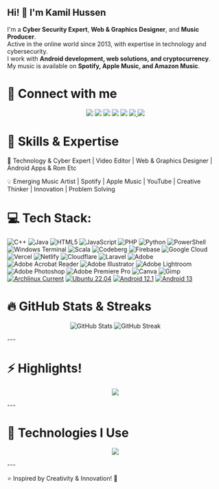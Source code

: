 ## Hi! 👋 I'm Kamil Hussen  

I'm a **Cyber Security Expert**, **Web & Graphics Designer**, and **Music Producer**.  
Active in the online world since 2013, with expertise in technology and cybersecurity.  
I work with **Android development, web solutions, and cryptocurrency**.  
My music is available on **Spotify, Apple Music, and Amazon Music**.


# 🔗 Connect with me

<p align="center">
  <a href="https://www.facebook.com/kamilhussen24/"><img src="https://img.shields.io/badge/Facebook-%231877F2.svg?style=for-the-badge&logo=facebook&logoColor=white"/></a>
  <a href="https://www.instagram.com/kamilhussen24/"><img src="https://img.shields.io/badge/Instagram-%23E4405F.svg?style=for-the-badge&logo=instagram&logoColor=white"/></a>
  <a href="https://youtube.com/@kamilhussen24"><img src="https://img.shields.io/badge/YouTube-%23FF0000.svg?style=for-the-badge&logo=youtube&logoColor=white"/></a>
  <a href="https://open.spotify.com/artist/1IY0Qb4G41COXJufq8EogM"><img src="https://img.shields.io/badge/Spotify-1DB954.svg?style=for-the-badge&logo=spotify&logoColor=white"/></a>
  <a href="https://x.com/kamilhussen24"><img src="https://img.shields.io/badge/Twitter-1DA1F2.svg?style=for-the-badge&logo=twitter&logoColor=white"/></a>
  <a href="mailto:kamil.chat24@icloud.com">
  <img src="https://img.shields.io/badge/Email-D14836.svg?style=for-the-badge&logo=gmail&logoColor=white"/>
</a>
<a href="https://kamilhussen24.vercel.app">
  <img src="https://img.shields.io/badge/Website-4285F4.svg?style=for-the-badge&logo=google-chrome&logoColor=white"/>
</a>
</p>

# 🧭 Skills & Expertise

🌟 Technology & Cyber Expert | Video Editor | Web & Graphics Designer | Android Apps & Rom Etc    

💡 Emerging Music Artist | Spotify | Apple Music | YouTube | Creative Thinker | Innovation | Problem Solving

# 💻 Tech Stack:
![C++](https://img.shields.io/badge/c++-%2300599C.svg?style=flat&logo=c%2B%2B&logoColor=white) ![Java](https://img.shields.io/badge/java-%23ED8B00.svg?style=flat&logo=openjdk&logoColor=white) ![HTML5](https://img.shields.io/badge/html5-%23E34F26.svg?style=flat&logo=html5&logoColor=white) ![JavaScript](https://img.shields.io/badge/javascript-%23323330.svg?style=flat&logo=javascript&logoColor=%23F7DF1E) ![PHP](https://img.shields.io/badge/php-%23777BB4.svg?style=flat&logo=php&logoColor=white) ![Python](https://img.shields.io/badge/python-3670A0?style=flat&logo=python&logoColor=ffdd54) ![PowerShell](https://img.shields.io/badge/PowerShell-%235391FE.svg?style=flat&logo=powershell&logoColor=white) ![Windows Terminal](https://img.shields.io/badge/Windows%20Terminal-%234D4D4D.svg?style=flat&logo=windows-terminal&logoColor=white) ![Scala](https://img.shields.io/badge/scala-%23DC322F.svg?style=flat&logo=scala&logoColor=white) ![Codeberg](https://img.shields.io/badge/Codeberg-2185D0?style=flat&logo=Codeberg&logoColor=white) ![Firebase](https://img.shields.io/badge/firebase-%23039BE5.svg?style=flat&logo=firebase) ![Google Cloud](https://img.shields.io/badge/GoogleCloud-%234285F4.svg?style=flat&logo=google-cloud&logoColor=white) ![Vercel](https://img.shields.io/badge/vercel-%23000000.svg?style=flat&logo=vercel&logoColor=white) ![Netlify](https://img.shields.io/badge/netlify-%23000000.svg?style=flat&logo=netlify&logoColor=#00C7B7) ![Cloudflare](https://img.shields.io/badge/Cloudflare-F38020?style=flat&logo=Cloudflare&logoColor=white) ![Laravel](https://img.shields.io/badge/laravel-%23FF2D20.svg?style=flat&logo=laravel&logoColor=white) ![Adobe](https://img.shields.io/badge/adobe-%23FF0000.svg?style=flat&logo=adobe&logoColor=white) ![Adobe Acrobat Reader](https://img.shields.io/badge/Adobe%20Acrobat%20Reader-EC1C24.svg?style=flat&logo=Adobe%20Acrobat%20Reader&logoColor=white) ![Adobe Illustrator](https://img.shields.io/badge/adobe%20illustrator-%23FF9A00.svg?style=flat&logo=adobe%20illustrator&logoColor=white) ![Adobe Lightroom](https://img.shields.io/badge/Adobe%20Lightroom-31A8FF.svg?style=flat&logo=Adobe%20Lightroom&logoColor=white) ![Adobe Photoshop](https://img.shields.io/badge/adobe%20photoshop-%2331A8FF.svg?style=flat&logo=adobe%20photoshop&logoColor=white) ![Adobe Premiere Pro](https://img.shields.io/badge/Adobe%20Premiere%20Pro-9999FF.svg?style=flat&logo=Adobe%20Premiere%20Pro&logoColor=white) ![Canva](https://img.shields.io/badge/Canva-%2300C4CC.svg?style=flat&logo=Canva&logoColor=white) ![Gimp](https://img.shields.io/badge/Gimp-657D8B?style=flat&logo=gimp&logoColor=FFFFFF)
[![Archlinux Current](https://img.shields.io/badge/Archlinux-Current-blue?style=flat-square&logo=archlinux&logoColor=ffffff)](https://archlinux.org/)
[![Ubuntu 22.04](https://img.shields.io/badge/Ubuntu-22.04-orange?style=flat-square&logo=ubuntu&logoColor=ffffff)](https://releases.ubuntu.com/22.04/)
[![Android 12.1](https://img.shields.io/badge/Android-12.1-success?style=flat-square&logo=android&logoColor=ffffff)](https://www.android.com/)
[![Android 13](https://img.shields.io/badge/Android-13.0-success?style=flat-square&logo=android&logoColor=ffffff)](https://www.android.com/)

# 🔥 GitHub Stats & Streaks

<p align="center">
  <img src="https://github-readme-stats.vercel.app/api?username=kamilhussen24&show_icons=true&theme=radical" alt="GitHub Stats"/>
  <img src="https://github-readme-streak-stats.herokuapp.com/?user=kamilhussen24&theme=dark" alt="GitHub Streak"/>
</p>
---

# ⚡ Highlights!

<p align="center">
  <img src="https://readme-typing-svg.herokuapp.com?font=Fira+Code&size=25&duration=4000&pause=500&color=F72585,F77F00,FFD700,3A86FF,4CC9F0&center=true&vCenter=true&background=000000&width=600&height=50&lines=Hello+there!+I+am+Kamil+Hussen!;Cyber+Security+Expert!;Graphics+%26+Web+Designer!;Music+Producer!;Android!;Tech+Enthusiast!"/>
</p>
---

# 🚀 Technologies I Use

<p align="center">
  <img src="https://skillicons.dev/icons?i=html,css,js,react,python,java,linux,photoshop,illustrator,aftereffects" />
</p>
---

⭐ Inspired by Creativity & Innovation! 🚀
